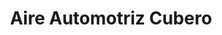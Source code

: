 ---
title: "Aire Automotriz Cubero"
url: /santa-cruz/aire-automotriz-cubero/
shop: Autowerkstatt
---